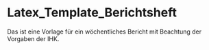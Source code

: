 # Latex_Template_Berichtsheft
Das ist eine Vorlage für ein wöchentliches Bericht mit Beachtung der Vorgaben der IHK.
